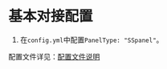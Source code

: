 # 基本对接配置

1. 在`config.yml`中配置`PanelType: "SSpanel"`。

配置文件详见：[配置文件说明](../../xrayr-pei-zhi-wen-jian-shuo-ming/config.md)

